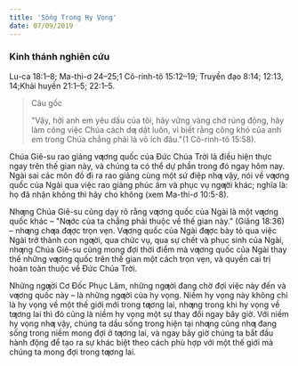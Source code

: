 ```yaml
---
title: 'Sống Trong Hy Vọng'
date: 07/09/2019
---
```


### Kinh thánh nghiên cứu
Lu-ca 18:1–8; Ma-thi-ơ 24–25;1 Cô-rinh-tô 15:12–19; Truyền đạo 8:14; 12:13, 14;Khải huyền 21:1–5; 22:1–5.

> <p>Câu gốc</p>
> "Vậy, hỡi anh em yêu dấu của tôi, hãy vững vàng chớ rúng động, hãy làm công việc Chúa cách dƣ dật luôn, vì biết rằng công khó của anh em trong Chúa chẳng phải là vô ích đâu."(1 Cô-rinh-tô 15:58).

Chúa Giê-su rao giảng vƣơng quốc của Đức Chúa Trời là điều hiện thực ngay trên thế gian này, và chúng ta có thể dự phần trong đó ngay hôm nay. Ngài sai các môn đồ đi ra rao giảng cùng một sứ điệp nhƣ vậy, nói về vƣơng quốc của Ngài qua việc rao giảng phúc âm và phục vụ ngƣời khác; nghĩa là: họ đã nhận không thì hãy cho không (xem Ma-thi-ơ 10:5-8).

Nhƣng Chúa Giê-su cũng dạy rõ rằng vƣơng quốc của Ngài là một vƣơng quốc khác – "Nƣớc của ta chẳng phải thuộc về thế gian này." (Giăng 18:36) – nhƣng chƣa đƣợc trọn vẹn. Vƣơng quốc của Ngài đƣợc bày tỏ qua việc Ngài trở thành con ngƣời, qua chức vụ, qua sự chết và phục sinh của Ngài, nhƣng Chúa Giê-su cũng mong đợi thời điểm mà vƣơng quốc của Ngài thay thế những vƣơng quốc trên thế gian một cách trọn vẹn, và quyền cai trị hoàn toàn thuộc về Đức Chúa Trời.

Những ngƣời Cơ Đốc Phục Lâm, những ngƣời đang chờ đợi việc này đến và vƣơng quốc này – là những ngƣời của hy vọng. Niềm hy vọng này không chỉ là hy vọng về một thế giới mới trong tƣơng lai, nhƣng trong khi hy vọng về tƣơng lai thì đó cũng là niềm hy vọng một sự thay đổi ngay bây giờ. Với niềm hy vọng nhƣ vậy, chúng ta dầu sống trong hiện tại nhƣng cũng nhƣ đang sống trong niềm mong đợi ở tƣơng lai, và ngay bây giờ chúng ta bắt đầu hành động để tạo ra sự khác biệt theo cách phù hợp với một thế giới mà chúng ta mong đợi trong tƣơng lai.